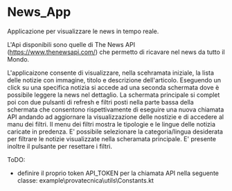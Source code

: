 # News_App
Applicazione per visualizzare le news in tempo reale.

L'Api disponibili sono quelle di The News API (https://www.thenewsapi.com/) che permetto di ricavare nel news da tutto il Mondo.

L'applicaizone consente di visualizzare, nella scehramata iniziale, la lista delle notizie con immagine, titolo e descrizione dell'articolo.
Eseguendo un click su una specifica notizia si accede ad una seconda schermata dove è possibile leggere la news nel dettaglio.
La schermata principale si complet poi con due pulsanti di refresh e filtri posti nella parte bassa della schermata che consentono rispettivamente
di eseguire una nuova chiamata API andando ad aggiornare la visualizzazione delle nostizie e di accedere al manu dei filtri.
Il menu dei filtri mostra le tipologie e le lingue delle notizia caricate in predenza.
E' possibile selezionare la categoria/lingua desiderata per filtrare le notizie visualizzate nella scheramata principale.
E' presente inoltre il pulsante per resettare i filtri.

ToDO:
- definire il proprio token API_TOKEN per la chiamata API nella seguente classe: example\provatecnica\utils\Constants.kt
